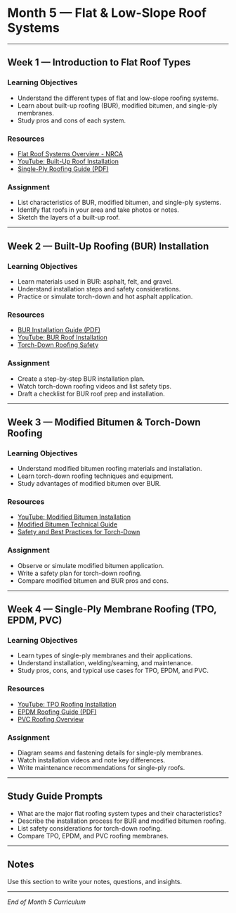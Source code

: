 # Month 5 — Flat & Low-Slope Roof Systems

---

## Week 1 — Introduction to Flat Roof Types

### Learning Objectives
- Understand the different types of flat and low-slope roofing systems.
- Learn about built-up roofing (BUR), modified bitumen, and single-ply membranes.
- Study pros and cons of each system.

### Resources
- [Flat Roof Systems Overview - NRCA](https://www.nrca.net/technical/roofing/roofing-types/low-slope-roofing)
- [YouTube: Built-Up Roof Installation](https://www.youtube.com/watch?v=YuVnI_P5-LQ)
- [Single-Ply Roofing Guide (PDF)](https://www.singleplyroofing.org/technical-info/)

### Assignment
- List characteristics of BUR, modified bitumen, and single-ply systems.
- Identify flat roofs in your area and take photos or notes.
- Sketch the layers of a built-up roof.

---

## Week 2 — Built-Up Roofing (BUR) Installation

### Learning Objectives
- Learn materials used in BUR: asphalt, felt, and gravel.
- Understand installation steps and safety considerations.
- Practice or simulate torch-down and hot asphalt application.

### Resources
- [BUR Installation Guide (PDF)](https://www.nrca.net/store/product/1055/built-up-roofing-installation-guide)
- [YouTube: BUR Roof Installation](https://www.youtube.com/watch?v=fZQnQDWGzTk)
- [Torch-Down Roofing Safety](https://www.osha.gov/sites/default/files/publications/OSHA3680.pdf)

### Assignment
- Create a step-by-step BUR installation plan.
- Watch torch-down roofing videos and list safety tips.
- Draft a checklist for BUR roof prep and installation.

---

## Week 3 — Modified Bitumen & Torch-Down Roofing

### Learning Objectives
- Understand modified bitumen roofing materials and installation.
- Learn torch-down roofing techniques and equipment.
- Study advantages of modified bitumen over BUR.

### Resources
- [YouTube: Modified Bitumen Installation](https://www.youtube.com/watch?v=Ir4M1M1-9nk)
- [Modified Bitumen Technical Guide](https://www.singleplyroofing.org/uploads/1/2/7/3/12738105/modified_bitumen_roofing.pdf)
- [Safety and Best Practices for Torch-Down](https://www.osha.gov/laws-regs/regulations/standardnumber/1926/1926.352)

### Assignment
- Observe or simulate modified bitumen application.
- Write a safety plan for torch-down roofing.
- Compare modified bitumen and BUR pros and cons.

---

## Week 4 — Single-Ply Membrane Roofing (TPO, EPDM, PVC)

### Learning Objectives
- Learn types of single-ply membranes and their applications.
- Understand installation, welding/seaming, and maintenance.
- Study pros, cons, and typical use cases for TPO, EPDM, and PVC.

### Resources
- [YouTube: TPO Roofing Installation](https://www.youtube.com/watch?v=EK-xHOPoN2Y)
- [EPDM Roofing Guide (PDF)](https://www.epdmroofs.com/resources/epdm-roofing-guide.pdf)
- [PVC Roofing Overview](https://www.singleplyroofing.org/uploads/1/2/7/3/12738105/pvc_roofing.pdf)

### Assignment
- Diagram seams and fastening details for single-ply membranes.
- Watch installation videos and note key differences.
- Write maintenance recommendations for single-ply roofs.

---

## Study Guide Prompts

- What are the major flat roofing system types and their characteristics?
- Describe the installation process for BUR and modified bitumen roofing.
- List safety considerations for torch-down roofing.
- Compare TPO, EPDM, and PVC roofing membranes.

---

## Notes

Use this section to write your notes, questions, and insights.

---

_End of Month 5 Curriculum_